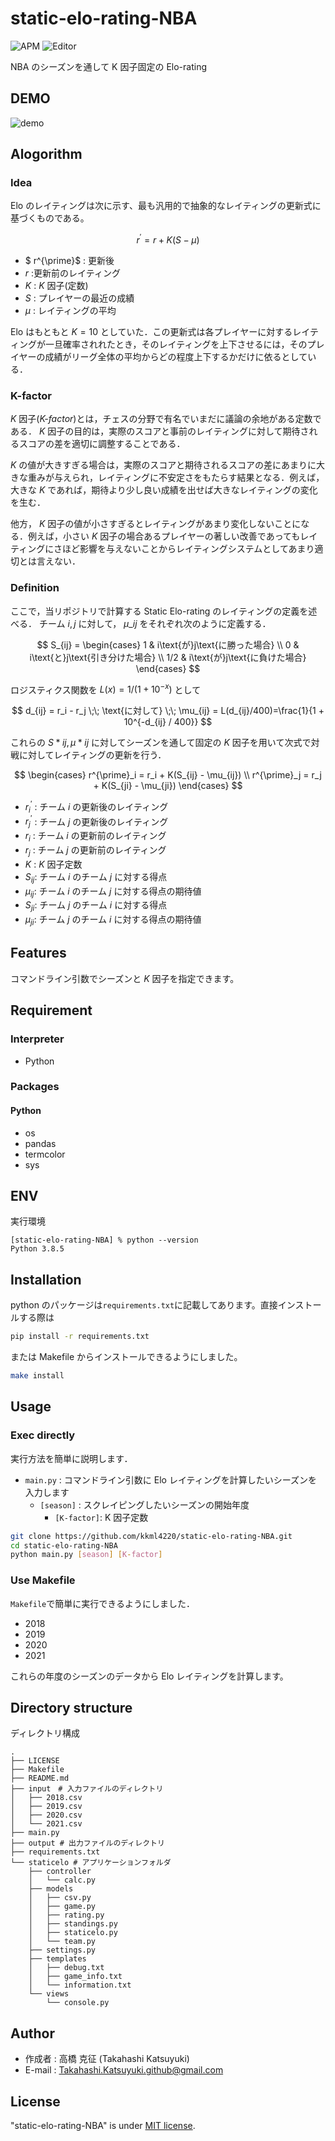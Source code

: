 # static-elo-rating-NBA

![APM](https://img.shields.io/badge/-Python-F9DC3E.svg?logo=python&style=flat)
![Editor](https://img.shields.io/badge/-Visual%20Studio%20Code-007ACC.svg?logo=visual-studio-code&style=flat)

NBA のシーズンを通して K 因子固定の Elo-rating

## DEMO

![demo](https://user-images.githubusercontent.com/58053010/210120770-13510656-2ba2-42e6-83a9-1f00b2468ed9.gif)

## Alogorithm

### Idea

Elo のレイティングは次に示す、最も汎用的で抽象的なレイティングの更新式に基づくものである。

$$r^{\prime} = r + K (S -\mu)$$

- $ r^{\prime}$ : 更新後
- $r$ :更新前のレイティング
- $K$ : $K$ 因子(定数)
- $S$ : プレイヤーの最近の成績
- $\mu$ : レイティングの平均

Elo はもともと $K=10$ としていた．この更新式は各プレイヤーに対するレイティングが一旦確率されれたとき，そのレイティングを上下させるには，そのプレイヤーの成績がリーグ全体の平均からどの程度上下するかだけに依るとしている．

### K-factor

$K$ 因子(_K-factor_)とは，チェスの分野で有名でいまだに議論の余地がある定数である． $K$ 因子の目的は，実際のスコアと事前のレイティングに対して期待されるスコアの差を適切に調整することである．

$K$ の値が大きすぎる場合は，実際のスコアと期待されるスコアの差にあまりに大きな重みが与えられ，レイティングに不安定さをもたらす結果となる．例えば，大きな $K$ であれば，期待より少し良い成績を出せば大きなレイティングの変化を生む．

他方， $K$ 因子の値が小さすぎるとレイティングがあまり変化しないことになる．例えば，小さい $K$ 因子の場合あるプレイヤーの著しい改善であってもレイティングにさほど影響を与えないことからレイティングシステムとしてあまり適切とは言えない．

### Definition

ここで，当リポジトリで計算する Static Elo-rating のレイティングの定義を述べる．
チーム $i,j$ に対して， $\mu\_{ij}$ をそれぞれ次のように定義する．

$$
S_{ij} =
            \begin{cases}
                1   & i\text{が}j\text{に勝った場合}   \\
                0   & i\text{と}j\text{引き分けた場合} \\
                1/2 & i\text{が}j\text{に負けた場合}
            \end{cases}
$$

ロジスティクス関数を $L(x) = 1/(1 + 10^{-x})$ として

$$
d_{ij} = r_i - r_j
        \;\; \text{に対して} \;\;
        \mu_{ij} = L(d_{ij}/400)=\frac{1}{1 + 10^{-d_{ij} / 400}}
$$

これらの $S*{ij},\mu*{ij}$ に対してシーズンを通して固定の $K$ 因子を用いて次式で対戦に対してレイティングの更新を行う．

$$
\begin{cases}
                r^{\prime}_i = r_i + K(S_{ij} - \mu_{ij}) \\
                r^{\prime}_j = r_j + K(S_{ji} - \mu_{ji})
            \end{cases}
$$

- $r^{\prime}_i$ : チーム $i$ の更新後のレイティング
- $r^{\prime}_j$ : チーム $j$ の更新後のレイティング
- $r_i$ : チーム $i$ の更新前のレイティング
- $r_j$ : チーム $j$ の更新前のレイティング
- $K$ : $K$ 因子定数
- $S_{ij}$: チーム $i$ のチーム $j$ に対する得点
- $\mu_{ij}$: チーム $i$ のチーム $j$ に対する得点の期待値
- $S_{ji}$: チーム $j$ のチーム $i$ に対する得点
- $\mu_{ji}$: チーム $j$ のチーム $i$ に対する得点の期待値

## Features

コマンドライン引数でシーズンと $K$ 因子を指定できます。

## Requirement

### Interpreter

- Python

### Packages

#### Python

- os
- pandas
- termcolor
- sys

## ENV

実行環境

```plantext
[static-elo-rating-NBA] % python --version
Python 3.8.5
```

## Installation

python のパッケージは`requirements.txt`に記載してあります。直接インストールする際は

```bash
pip install -r requirements.txt
```

または Makefile からインストールできるようにしました。

```bash
make install
```

## Usage

### Exec directly

実行方法を簡単に説明します．

- `main.py` : コマンドライン引数に Elo レイティングを計算したいシーズンを入力します
  - `[season]` : スクレイピングしたいシーズンの開始年度
    - `[K-factor]`: K 因子定数

```bash
git clone https://github.com/kkml4220/static-elo-rating-NBA.git
cd static-elo-rating-NBA
python main.py [season] [K-factor]
```

### Use Makefile

`Makefile`で簡単に実行できるようにしました．

- 2018
- 2019
- 2020
- 2021

これらの年度のシーズンのデータから Elo レイティングを計算します。

## Directory structure

ディレクトリ構成

```
.
├── LICENSE
├── Makefile
├── README.md
├── input　# 入力ファイルのディレクトリ
│   ├── 2018.csv
│   ├── 2019.csv
│   ├── 2020.csv
│   └── 2021.csv
├── main.py
├── output # 出力ファイルのディレクトリ
├── requirements.txt
└── staticelo # アプリケーションフォルダ
    ├── controller
    │   └── calc.py
    ├── models
    │   ├── csv.py
    │   ├── game.py
    │   ├── rating.py
    │   ├── standings.py
    │   ├── staticelo.py
    │   └── team.py
    ├── settings.py
    ├── templates
    │   ├── debug.txt
    │   ├── game_info.txt
    │   └── information.txt
    └── views
        └── console.py
```

## Author

- 作成者 : 高橋 克征 (Takahashi Katsuyuki)
- E-mail : [Takahashi.Katsuyuki.github@gmail.com](Takahashi.Katsuyuki.github@gmail.com)

## License

"static-elo-rating-NBA" is under [MIT license](https://en.wikipedia.org/wiki/MIT_License).
